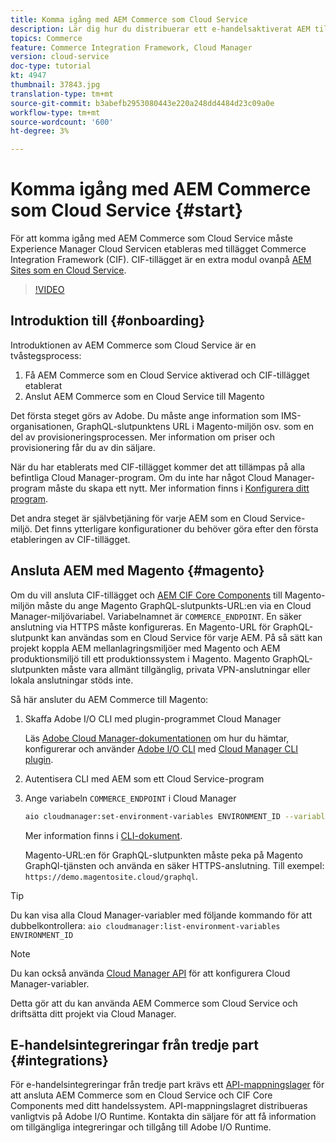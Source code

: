 ```yaml
---
title: Komma igång med AEM Commerce som Cloud Service
description: Lär dig hur du distribuerar ett e-handelsaktiverat AEM till ett AEM som körs som en molntjänstmiljö. Använd funktionerna i Adobe Cloud Manager och en CI/CD-pipeline för att bygga Venia-referensbutiken till en körbar miljö.
topics: Commerce
feature: Commerce Integration Framework, Cloud Manager
version: cloud-service
doc-type: tutorial
kt: 4947
thumbnail: 37843.jpg
translation-type: tm+mt
source-git-commit: b3abefb2953080443e220a248dd4484d23c09a0e
workflow-type: tm+mt
source-wordcount: '600'
ht-degree: 3%

---
```



# Komma igång med AEM Commerce som Cloud Service {#start}

För att komma igång med AEM Commerce som Cloud Service måste Experience Manager Cloud Servicen etableras med tillägget Commerce Integration Framework (CIF). CIF-tillägget är en extra modul ovanpå [AEM Sites som en Cloud Service](https://docs.adobe.com/content/help/en/experience-manager-cloud-service/sites/home.html).

>[!VIDEO](https://video.tv.adobe.com/v/37843?quality=12&learn=on)

## Introduktion till {#onboarding}

Introduktionen av AEM Commerce som Cloud Service är en tvåstegsprocess:

1. Få AEM Commerce som en Cloud Service aktiverad och CIF-tillägget etablerat
2. Anslut AEM Commerce som en Cloud Service till Magento

Det första steget görs av Adobe. Du måste ange information som IMS-organisationen, GraphQL-slutpunktens URL i Magento-miljön osv. som en del av provisioneringsprocessen. Mer information om priser och provisionering får du av din säljare.

När du har etablerats med CIF-tillägget kommer det att tillämpas på alla befintliga Cloud Manager-program. Om du inte har något Cloud Manager-program måste du skapa ett nytt. Mer information finns i [Konfigurera ditt program](https://docs.adobe.com/content/help/en/experience-manager-cloud-manager/using/getting-started/setting-up-program.html).

Det andra steget är självbetjäning för varje AEM som en Cloud Service-miljö. Det finns ytterligare konfigurationer du behöver göra efter den första etableringen av CIF-tillägget.

## Ansluta AEM med Magento {#magento}

Om du vill ansluta CIF-tillägget och [AEM CIF Core Components](https://github.com/adobe/aem-core-cif-components) till Magento-miljön måste du ange Magento GraphQL-slutpunkts-URL:en via en Cloud Manager-miljövariabel. Variabelnamnet är `COMMERCE_ENDPOINT`. En säker anslutning via HTTPS måste konfigureras.
En Magento-URL för GraphQL-slutpunkt kan användas som en Cloud Service för varje AEM. På så sätt kan projekt koppla AEM mellanlagringsmiljöer med Magento och AEM produktionsmiljö till ett produktionssystem i Magento. Magento GraphQL-slutpunkten måste vara allmänt tillgänglig, privata VPN-anslutningar eller lokala anslutningar stöds inte.

Så här ansluter du AEM Commerce till Magento:

1. Skaffa Adobe I/O CLI med plugin-programmet Cloud Manager

   Läs [Adobe Cloud Manager-dokumentationen](https://docs.adobe.com/content/help/en/experience-manager-cloud-manager/using/introduction-to-cloud-manager.html) om hur du hämtar, konfigurerar och använder [Adobe I/O CLI](https://github.com/adobe/aio-cli) med [Cloud Manager CLI plugin](https://github.com/adobe/aio-cli-plugin-cloudmanager).

2. Autentisera CLI med AEM som ett Cloud Service-program

3. Ange variabeln `COMMERCE_ENDPOINT` i Cloud Manager

   ```bash
   aio cloudmanager:set-environment-variables ENVIRONMENT_ID --variable COMMERCE_ENDPOINT "<Magento GraphQL endpoint URL>"
   ```

   Mer information finns i [CLI-dokument](https://github.com/adobe/aio-cli-plugin-cloudmanager#aio-cloudmanagerset-environment-variables-environmentid).

   Magento-URL:en för GraphQL-slutpunkten måste peka på Magento GraphQl-tjänsten och använda en säker HTTPS-anslutning. Till exempel: `https://demo.magentosite.cloud/graphql`.

>[!TIP]
>
>Du kan visa alla Cloud Manager-variabler med följande kommando för att dubbelkontrollera: `aio cloudmanager:list-environment-variables ENVIRONMENT_ID`

>[!NOTE]
>
>Du kan också använda [Cloud Manager API](https://www.adobe.io/apis/experiencecloud/cloud-manager/docs.html) för att konfigurera Cloud Manager-variabler.

Detta gör att du kan använda AEM Commerce som Cloud Service och driftsätta ditt projekt via Cloud Manager.

## E-handelsintegreringar från tredje part {#integrations}

För e-handelsintegreringar från tredje part krävs ett [API-mappningslager](architecture/third-party.md) för att ansluta AEM Commerce som en Cloud Service och CIF Core Components med ditt handelssystem. API-mappningslagret distribueras vanligtvis på Adobe I/O Runtime. Kontakta din säljare för att få information om tillgängliga integreringar och tillgång till Adobe I/O Runtime.
